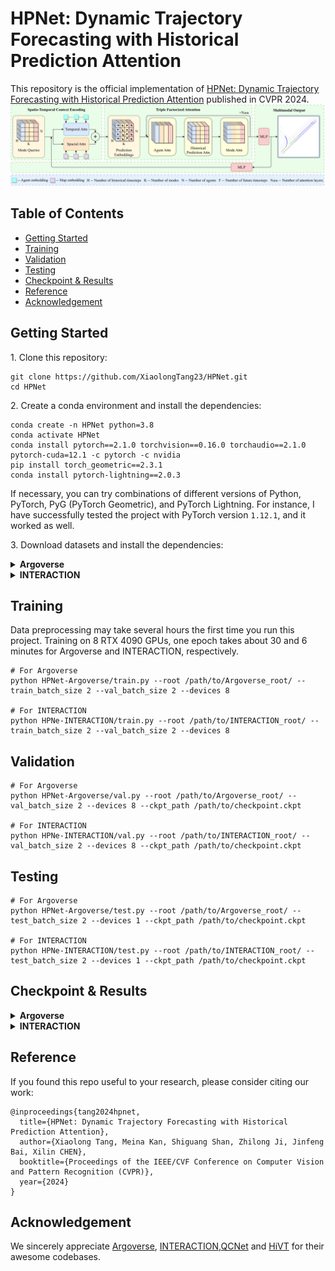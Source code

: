# HPNet: Dynamic Trajectory Forecasting with Historical Prediction Attention
This repository is the official implementation of [HPNet: Dynamic Trajectory Forecasting with Historical Prediction Attention](https://openreview.net/pdf?id=nt9YEGfXf3) published in CVPR 2024.
![AnoverviewofHPNet](assets/HPNet.png)

## Table of Contents
+ [Getting Started](#getting-started)
+ [Training](#training)
+ [Validation](#validation)
+ [Testing](#testing)
+ [Checkpoint & Results](#checkpoint--results)
+ [Reference](#reference)
+ [Acknowledgement](#acknowledgement)

## Getting Started
1\. Clone this repository:
```
git clone https://github.com/XiaolongTang23/HPNet.git
cd HPNet
```

2\. Create a conda environment and install the dependencies:
```
conda create -n HPNet python=3.8
conda activate HPNet
conda install pytorch==2.1.0 torchvision==0.16.0 torchaudio==2.1.0 pytorch-cuda=12.1 -c pytorch -c nvidia
pip install torch_geometric==2.3.1
conda install pytorch-lightning==2.0.3
```
If necessary, you can try combinations of different versions of Python, PyTorch, PyG (PyTorch Geometric), and PyTorch Lightning. For instance, I have successfully tested the project with PyTorch version `1.12.1`, and it worked as well.

3\. Download datasets and install the dependencies:
<details>
<summary><b>Argoverse</b></summary>
<p>

1). Download the [Argoverse Motion Forecasting Dataset v1.1](https://www.argoverse.org/av1.html#download-link). After downloading and extracting the tar.gz files, organize the dataset directory as follows:

```
/path/to/Argoverse_root/
├── train/
│   └── data/
│       ├── 1.csv
│       ├── 2.csv
│       ├── ...
└── val/
    └── data/
        ├── 1.csv
        ├── 2.csv
        ├── ...
```

2). Install the [Argoverse API](https://github.com/argoverse/argoverse-api).

</p>
</details>

<details>
<summary><b>INTERACTION</b></summary>
<p>

1). Download the [INTERACTION Dataset v1.2](https://interaction-dataset.com/). Here, we only need the data for the multi-agent tracks. After downloading and extracting the zip files, organize the dataset directory as follows:

```
/path/to/INTERACTION_root/
├── maps/
├── test_conditional-multi-agent/
├── test_multi-agent/
├── train/
│   └── DR_CHN_Merging_ZS0_train
│   ├── ...
└── val/
    └── DR_CHN_Merging_ZS0_val
    ├── ...

```

2). Install the map dependency [lanelet2](https://github.com/fzi-forschungszentrum-informatik/Lanelet2):
```
pip install lanelet2==1.2.1
```

</p>
</details>


## Training
Data preprocessing may take several hours the first time you run this project. Training on 8 RTX 4090 GPUs, one epoch takes about 30 and 6 minutes for Argoverse and INTERACTION, respectively.
```
# For Argoverse
python HPNet-Argoverse/train.py --root /path/to/Argoverse_root/ --train_batch_size 2 --val_batch_size 2 --devices 8

# For INTERACTION
python HPNe-INTERACTION/train.py --root /path/to/INTERACTION_root/ --train_batch_size 2 --val_batch_size 2 --devices 8
```

## Validation
```
# For Argoverse
python HPNet-Argoverse/val.py --root /path/to/Argoverse_root/ --val_batch_size 2 --devices 8 --ckpt_path /path/to/checkpoint.ckpt

# For INTERACTION
python HPNe-INTERACTION/val.py --root /path/to/INTERACTION_root/ --val_batch_size 2 --devices 8 --ckpt_path /path/to/checkpoint.ckpt
```

## Testing
```
# For Argoverse
python HPNet-Argoverse/test.py --root /path/to/Argoverse_root/ --test_batch_size 2 --devices 1 --ckpt_path /path/to/checkpoint.ckpt

# For INTERACTION
python HPNe-INTERACTION/test.py --root /path/to/INTERACTION_root/ --test_batch_size 2 --devices 1 --ckpt_path /path/to/checkpoint.ckpt
```

## Checkpoint & Results
<details>
<summary><b>Argoverse</b></summary>
<p>

We provide a [pre-trained model on Argoverse](https://drive.google.com/file/d/1PqOw3t3-Tf2v6nlqz2bqr0NjYIw_YJwK/view?usp=drive_link), and its results are:
| Split | brier-minFDE | minFDE | MR | minADE |
|----------|:----------:|:----------:|:----------:|:----------:|
| Val | 1.5060 | 0.8708 | 0.0685 | 0.6378 |
| Test | 1.7375 | 1.0986 | 0.1067 | 0.7612 |

</p>
</details>

<details>
<summary><b>INTERACTION</b></summary>
<p>

Also, we provide a [pre-trained model on INTERACTION](https://drive.google.com/file/d/1wj6Wg2-eta4pVFxHARsaVCyisk2Fr-qM/view?usp=sharing), and its results are:
| Split | minJointFDE | minJointADE |
|----------|:----------:|:----------:|
| Val | 0.5577 | 0.1739 |
| Test | 0.8231 | 0.2548 |	

</p>
</details>

## Reference
If you found this repo useful to your research, please consider citing our work:
```
@inproceedings{tang2024hpnet,
  title={HPNet: Dynamic Trajectory Forecasting with Historical Prediction Attention},
  author={Xiaolong Tang, Meina Kan, Shiguang Shan, Zhilong Ji, Jinfeng Bai, Xilin CHEN},
  booktitle={Proceedings of the IEEE/CVF Conference on Computer Vision and Pattern Recognition (CVPR)},
  year={2024}
}
```

## Acknowledgement
We sincerely appreciate [Argoverse](https://github.com/argoverse/argoverse-api), [INTERACTION](https://github.com/interaction-dataset/interaction-dataset),[QCNet](https://github.com/ZikangZhou/QCNet) and [HiVT](https://github.com/ZikangZhou/HiVT) for their awesome codebases.
